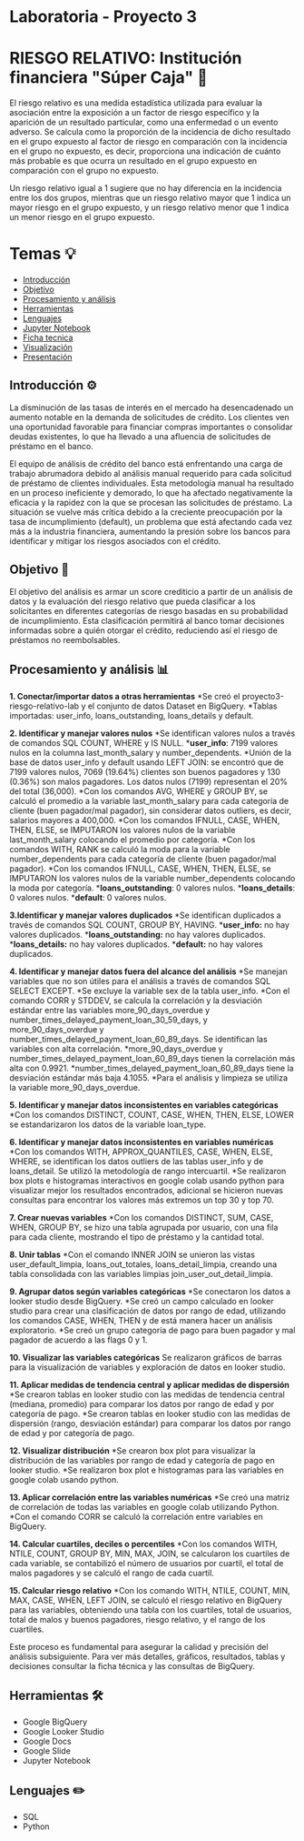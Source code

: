 # Laboratoria - Proyecto 3 

# RIESGO RELATIVO: Institución financiera "Súper Caja" :bank:

El riesgo relativo es una medida estadística utilizada para evaluar la asociación entre la exposición a un factor de riesgo específico y la aparición de un resultado particular, como una enfermedad o un evento adverso. Se calcula como la proporción de la incidencia de dicho resultado en el grupo expuesto al factor de riesgo en comparación con la incidencia en el grupo no expuesto, es decir, proporciona una indicación de cuánto más probable es que ocurra un resultado en el grupo expuesto en comparación con el grupo no expuesto.

Un riesgo relativo igual a 1 sugiere que no hay diferencia en la incidencia entre los dos grupos, mientras que un riesgo relativo mayor que 1 indica un mayor riesgo en el grupo expuesto, y un riesgo relativo menor que 1 indica un menor riesgo en el grupo expuesto.


# Temas :bulb:

- [Introducción](#introducción)
- [Objetivo](#objetivo)
- [Procesamiento y análisis](#procesamiento-y-análisis)
- [Herramientas](#herramientas)
- [Lenguajes](#lenguajes)
- [Jupyter Notebook](/Jupyter_Notebook/README.md)
- [Ficha tecnica](/Ficha_tecnica/README.md)
- [Visualización](/Visualización/README.md)
- [Presentación](/Presentación/README.md)


## Introducción :gear:

La disminución de las tasas de interés en el mercado ha desencadenado un aumento notable en la demanda de solicitudes de crédito. Los clientes ven una oportunidad favorable para financiar compras importantes o consolidar deudas existentes, lo que ha llevado a una afluencia de solicitudes de préstamo en el banco.

El equipo de análisis de crédito del banco está enfrentando una carga de trabajo abrumadora debido al análisis manual requerido para cada solicitud de préstamo de clientes individuales. Esta metodología manual ha resultado en un proceso ineficiente y demorado, lo que ha afectado negativamente la eficacia y la rapidez con la que se procesan las solicitudes de préstamo. La situación se vuelve más crítica debido a la creciente preocupación por la tasa de incumplimiento (default), un problema que está afectando cada vez más a la industria financiera, aumentando la presión sobre los bancos para identificar y mitigar los riesgos asociados con el crédito.

## Objetivo :dart:

El objetivo del análisis es armar un score crediticio a partir de un análisis de datos y la evaluación del riesgo relativo que pueda clasificar a los solicitantes en diferentes categorías de riesgo basadas en su probabilidad de incumplimiento. Esta clasificación permitirá al banco tomar decisiones informadas sobre a quién otorgar el crédito, reduciendo así el riesgo de préstamos no reembolsables. 

## Procesamiento y análisis :bar_chart:

__1. Conectar/importar datos a otras herramientas__
*Se creó el proyecto3-riesgo-relativo-lab y el conjunto de datos Dataset en BigQuery.
*Tablas importadas: user_info, loans_outstanding, loans_details y default.

__2. Identificar y manejar valores nulos__
*Se identifican valores nulos a través de comandos SQL COUNT, WHERE y IS NULL.
*__user_info__: 7199 valores nulos en la columna last_month_salary y number_dependents.
*Unión de la base de datos user_info y default usando LEFT JOIN: se encontró que de 7199 valores nulos, 7069 (19.64%) clientes son buenos pagadores y 130 (0.36%) son malos pagadores. Los datos nulos (7199) representan el 20% del total (36,000). 
*Con los comandos AVG, WHERE y GROUP BY, se calculó el promedio a la variable last_month_salary para cada categoría de cliente (buen pagador/mal pagador), sin considerar datos outliers, es decir, salarios mayores a 400,000.
*Con los comandos IFNULL, CASE, WHEN, THEN, ELSE, se IMPUTARON los valores nulos de la variable last_month_salary colocando el promedio por categoría.
*Con los comandos WITH, RANK se calculó la moda para la variable number_dependents para cada categoría de cliente (buen pagador/mal pagador).
*Con los comandos IFNULL, CASE, WHEN, THEN, ELSE, se IMPUTARON los valores nulos de la variable number_dependents colocando la moda por categoría.
*__loans_outstanding__: 0 valores nulos.
*__loans_details__: 0 valores nulos.
*__default__: 0 valores nulos.

__3.Identificar y manejar valores duplicados__
*Se identifican duplicados a través de comandos SQL COUNT, GROUP BY, HAVING.
*__user_info:__ no hay valores duplicados.
*__loans_outstanding:__ no hay valores duplicados.
*__loans_details:__ no hay valores duplicados.
*__default:__ no hay valores duplicados.

__4. Identificar y manejar datos fuera del alcance del análisis__
*Se manejan variables que no son útiles para el análisis a través de comandos SQL SELECT EXCEPT.
*Se excluye la variable sex de la tabla user_info.
*Con el comando CORR y STDDEV, se calcula la correlación y la desviación estándar entre las variables more_90_days_overdue y number_times_delayed_payment_loan_30_59_days, y more_90_days_overdue y number_times_delayed_payment_loan_60_89_days. Se identifican las variables con alta correlación.
*more_90_days_overdue y number_times_delayed_payment_loan_60_89_days tienen la correlación más alta con 0.9921.
*number_times_delayed_payment_loan_60_89_days tiene la desviación estándar más baja 4.1055.
*Para el análisis y limpieza se utiliza la variable more_90_days_overdue.

__5. Identificar y manejar datos inconsistentes en variables categóricas__
*Con los comandos DISTINCT, COUNT, CASE, WHEN, THEN, ELSE, LOWER se estandarizaron los datos de la variable loan_type.

__6. Identificar y manejar datos inconsistentes en variables numéricas__
*Con los comandos WITH, APPROX_QUANTILES, CASE, WHEN, ELSE, WHERE, se identifican los datos outliers de las tablas user_info y de loans_detail. Se utilizó la metodología de rango intercuartil.
*Se realizaron box plots e histogramas interactivos en google colab usando python para visualizar mejor los resultados encontrados, adicional se hicieron nuevas consultas para encontrar los valores más extremos un top 30 y top 70.

__7. Crear nuevas variables__
*Con los comandos DISTINCT, SUM, CASE, WHEN, GROUP BY, se hizo una tabla agrupada por usuario, con una fila para cada cliente, mostrando el tipo de préstamo y la cantidad total.

__8. Unir tablas__
*Con el comando INNER JOIN se unieron las vistas user_default_limpia, loans_out_totales, loans_detail_limpia, creando una tabla consolidada con las variables limpias join_user_out_detail_limpia.

__9. Agrupar datos según variables categóricas__
*Se conectaron los datos a looker studio desde BigQuery.
*Se creó un campo calculado en looker studio para crear una clasificación de datos por rango de edad, utilizando los comandos CASE, WHEN, THEN y de está manera hacer un análisis exploratorio.
*Se creó un grupo categoría de pago para buen pagador y mal pagador de acuerdo a las flags 0 y 1.

__10. Visualizar las variables categóricas__
Se realizaron gráficos de barras para la visualización de variables y exploración de datos en looker studio.

__11. Aplicar medidas de tendencia central y aplicar medidas de dispersión__
*Se crearon tablas en looker studio con las medidas de tendencia central (mediana, promedio) para comparar los datos por rango de edad y por categoría de pago.
*Se crearon tablas en looker studio con las medidas de dispersión (rango, desviación estándar) para comparar los datos por rango de edad y por categoría de pago.

__12. Visualizar distribución__
*Se crearon box plot para visualizar la distribución de las variables por rango de edad y categoría de pago en looker studio.
*Se realizaron box plot e histogramas para las variables en google colab usando python.

__13. Aplicar correlación entre las variables numéricas__
*Se creó una matriz de correlación de todas las variables en google colab utilizando Python.
*Con el comando CORR se calculó la correlación entre variables en BigQuery.

__14. Calcular cuartiles, deciles o percentiles__
*Con los comandos WITH, NTILE, COUNT, GROUP BY, MIN, MAX, JOIN, se calcularon los cuartiles de cada variable, se contabilizó el número de usuarios por cuartil, el total de malos pagadores y se calculó el rango de cada cuartil. 

__15. Calcular riesgo relativo__
*Con los comando WITH, NTILE, COUNT, MIN, MAX, CASE, WHEN, LEFT JOIN, se calculó el riesgo relativo en BigQuery para las variables, obteniendo una tabla con los cuartiles, total de usuarios, total de malos y buenos pagadores, riesgo relativo, y el rango de los cuartiles.

Este proceso es fundamental para asegurar la calidad y precisión del análisis subsiguiente. Para ver más detalles, gráficos, resultados, tablas y decisiones consultar la ficha técnica y las consultas de BigQuery.

## Herramientas :hammer_and_wrench:

* Google BigQuery
* Google Looker Studio
* Google Docs
* Google Slide
* Jupyter Notebook

## Lenguajes :pencil2:

* SQL
* Python
